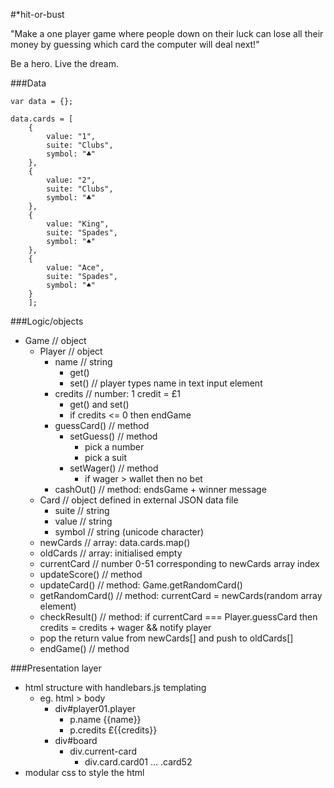 #*hit-or-bust

"Make a one player game where people down on their luck can lose all their money by guessing which card the computer will deal next!"

Be a hero. Live the dream.

###Data
```
var data = {};

data.cards = [
	{
		value: "1",
		suite: "Clubs",
		symbol: "♣"
	},
	{
		value: "2",
		suite: "Clubs",
		symbol: "♣"
	},
	{
		value: "King",
		suite: "Spades",
		symbol: "♠"
	},
	{
		value: "Ace",
		suite: "Spades",
		symbol: "♠"
	}
	];
```

###Logic/objects

- Game // object
	- Player // object
		- name // string
			- get()
			- set() // player types name in text input element
		- credits // number: 1 credit = £1
			- get() and set()
			- if credits <= 0 then endGame
		- guessCard() // method
			- setGuess() // method
				- pick a number
				- pick a suit
			- setWager() // method
				- if wager > wallet then no bet
		- cashOut() // method: endsGame + winner message
	- Card // object defined in external JSON data file
		- suite // string
		- value // string
		- symbol // string (unicode character)
	- newCards // array: data.cards.map()
	- oldCards // array: initialised empty
	- currentCard // number 0-51 corresponding to newCards array index
	- updateScore() // method
	- updateCard() // method: Game.getRandomCard()
	- getRandomCard() // method: currentCard = newCards(random array element)
	- checkResult() // method: if currentCard ===  Player.guessCard then credits = credits + wager && notify player
	- pop the return value from newCards[] and push to oldCards[]
	- endGame() // method

###Presentation layer
- html structure with handlebars.js templating
	- eg. html > body
		- div#player01.player
			- p.name {{name}}
			- p.credits £{{credits}}
		- div#board
			- div.current-card
				- div.card.card01 … .card52
- modular css to style the html

